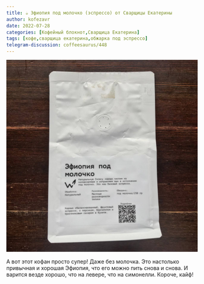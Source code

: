 ```yaml
---
title: ☕️ Эфиопия под молочко (эспрессо) от Сварщицы Екатерины
author: kofezavr
date: 2022-07-28
categories: [Кофейный блокнот,Сварщица Екатерина]
tags: [кофе,сварщица екатерина,обжарка под эспрессо]
telegram-discussion: coffeesaurus/448
--- 
```

![Эфиопия под молочко (эспрессо) от Сварщицы Екатерины](/assets/img/posts/22/07/ethiopia-pod-molochko.jpg)

А вот этот кофан просто супер! Даже без молочка. Это настолько привычная и хорошая Эфиопия, что его можно пить снова и снова. И варится везде хорошо, что на левере, что на симонелли. Короче, кайф!